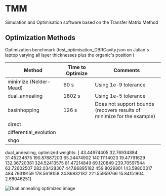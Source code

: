 # TMM

Simulation and Optimisation software based on the Transfer Matrix Method

## Optimization Methods

Optimization benchmark (test_optimisation_DBRCavity.json on Julian's laptop
varying all layer thicknesses plus the organic's position )

| Method                 | Time to Optimize | Comments                                                               |
| ---------------------- | ---------------- | ---------------------------------------------------------------------- |
| minimize (Nelder-Mead) | 60 s             | Using 1e-9 tolerance                                                   |
| dual_annealing         | 1802 s           | Using 1e-5 tolerance                                                   |
| basinhopping           | 126 s            | Does not support bounds (recovers results of minimize for the example) |
| direct                 |                  |                                                                        |
| differential_evolution |                  |                                                                        |
| shgo                   |                  |                                                                        |

dual_annealing, optimized weights:
[ 43.44974405 32.76934884 31.45234875 190.87887203 65.24474902
140.11114023 19.47791629 132.36720361 324.52413575 81.47214849
69.120849 239.70597544 62.72602507 282.03428307 447.86895182
459.8029801 143.59800317 484.79319159 178.5618158 24.86932182
221.55959766 15.84151904 2.68046251]

![Dual annealing optimized image](/doc/dual-annealing-optimized.png)
